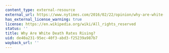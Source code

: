 ```yaml
---
content_type: external-resource
external_url: https://www.nytimes.com/2016/02/22/opinion/why-are-white-death-rates-rising.html
has_external_license_warning: true
license: https://en.wikipedia.org/wiki/All_rights_reserved
status: ''
title: Why Are White Death Rates Rising?
uid: de40a231-95ec-40f3-abd3-f25239a987b7
wayback_url: ''
---
```

